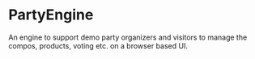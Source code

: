 # PartyEngine

An engine to support demo party organizers and visitors to manage the compos, products, voting etc. on a browser based UI.
